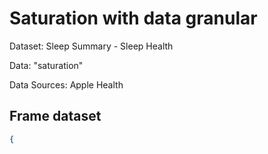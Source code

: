 # Saturation with data granular

Dataset: Sleep Summary - Sleep Health

Data: "saturation"

Data Sources: Apple Health

## Frame dataset

```Json
{

```
